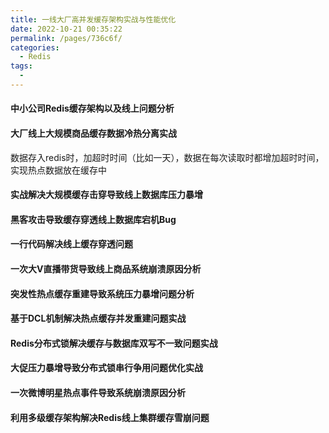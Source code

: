 ```yaml
---
title: 一线大厂高并发缓存架构实战与性能优化
date: 2022-10-21 00:35:22
permalink: /pages/736c6f/
categories:
  - Redis
tags:
  - 
---
```

#### 中小公司Redis缓存架构以及线上问题分析

#### 大厂线上大规模商品缓存数据冷热分离实战

数据存入redis时，加超时时间（比如一天），数据在每次读取时都增加超时时间，实现热点数据放在缓存中

#### 实战解决大规模缓存击穿导致线上数据库压力暴增

#### 黑客攻击导致缓存穿透线上数据库宕机Bug

#### 一行代码解决线上缓存穿透问题

#### 一次大V直播带货导致线上商品系统崩溃原因分析

#### 突发性热点缓存重建导致系统压力暴增问题分析

#### 基于DCL机制解决热点缓存并发重建问题实战

#### Redis分布式锁解决缓存与数据库双写不一致问题实战

#### 大促压力暴增导致分布式锁串行争用问题优化实战

#### 一次微博明星热点事件导致系统崩溃原因分析

#### 利用多级缓存架构解决Redis线上集群缓存雪崩问题

